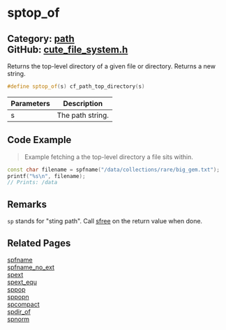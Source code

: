[//]: # (This file is automatically generated by Cute Framework's docs parser.)
[//]: # (Do not edit this file by hand!)
[//]: # (See: https://github.com/RandyGaul/cute_framework/blob/master/samples/docs_parser.cpp)
[](../header.md ':include')

# sptop_of

Category: [path](/api_reference?id=path)  
GitHub: [cute_file_system.h](https://github.com/RandyGaul/cute_framework/blob/master/include/cute_file_system.h)  
---

Returns the top-level directory of a given file or directory. Returns a new string.

```cpp
#define sptop_of(s) cf_path_top_directory(s)
```

Parameters | Description
--- | ---
s | The path string.

## Code Example

> Example fetching a the top-level directory a file sits within.

```cpp
const char filename = spfname("/data/collections/rare/big_gem.txt");
printf("%s\n", filename);
// Prints: /data
```

## Remarks

`sp` stands for "sting path". Call [sfree](/string/sfree.md) on the return value when done.

## Related Pages

[spfname](/path/spfname.md)  
[spfname_no_ext](/path/spfname_no_ext.md)  
[spext](/path/spext.md)  
[spext_equ](/path/spext_equ.md)  
[sppop](/path/sppop.md)  
[sppopn](/path/sppopn.md)  
[spcompact](/path/spcompact.md)  
[spdir_of](/path/spdir_of.md)  
[spnorm](/path/spnorm.md)  
